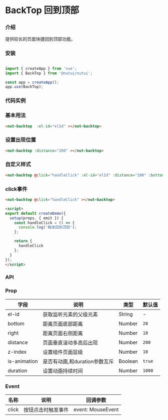 # BackTop 回到顶部

### 介绍

提供较长的页面快捷回到顶部功能。

### 安装

```javascript

import { createApp } from 'vue';
import { BackTop } from '@nutui/nutui';

const app = createApp();
app.use(BackTop);

```

### 代码实例

### 基本用法

```html
<nut-backtop  :el-id="elId" ></nut-backtop>
```

### 设置出现位置

```html
<nut-backtop :distance="200" ></nut-backtop>
```

### 自定义样式

```html
<nut-backtop @click="handleClick" :el-id="elId" :distance="100" :bottom="90" ><div>无</div></nut-backtop>
```

### click事件

```html
<nut-backtop @click="handleClick" ></nut-backtop>
```

```html
<script>
export default createDemo({
  setup(props, { emit }) {
    const handleClick = () => {
      console.log('触发回到顶部');
    };

    return {
      handleClick
    };
  }
});
</script>
```


### API

### Prop  

| 字段            | 说明                 | 类型    | 默认值  |
|-----------------|------------------------------------------|---------|---------|
| el-id           | 获取监听元素的父级元素         | String | -       |
| bottom         | 距离页面底部距离    | Number  | `20`       |
| right        | 距离页面右侧距离      | Number |  `10`  |
| distance     | 页面垂直滚动多高后出现   | Number  | `200`      |
| z-index         | 设置组件页面层级   | Number  | `10`       |  
| is-animation         | 是否有动画,和duration参数互斥   | Boolean  | `true`       |  
| duration         | 设置动画持续时间   | Number  | `1000`       |                                          

### Event
| 名称  | 说明     | 回调参数    |
|-------|----------|-------------|
| click | 按钮点击时触发事件 | event: MouseEvent |